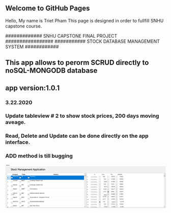 ## Welcome to GitHub Pages

Hello, My name is Triet Pham
This page is designed in order to fullfill SNHU capstone course.

############# SNHU CAPSTONE FINAL PROJECT #################
########### STOCK DATABASE MANAGEMENT SYSTEM ############
## This app allows to perorm SCRUD directly to noSQL-MONGODB database
## app version:1.0.1
  ### 3.22.2020
   ### Update tableview # 2 to show stock prices, 200 days moving aveage.
   ### Read, Delete and Update can be done directly on the app interface.
   ### ADD method is till bugging


![main interface](image/1.png)
